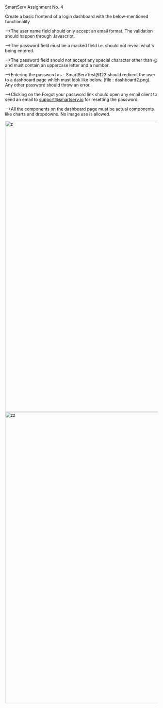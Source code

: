 SmartServ Assignment No. 4

Create a basic frontend of a login dashboard with the below-mentioned functionality

-->The user name field should only accept an email format. The validation should happen through Javascript.

-->The password field must be a masked field i.e. should not reveal what's being entered.

-->The password field should not accept any special character other than @ and must contain an uppercase letter and a number.

-->Entering the password as - SmartServTest@123 should redirect the user to a dashboard page which must look like below. (file : dashboard2.png). Any other password should throw an error.

-->Clicking on the Forgot your password link should open any email client to send an email to support@smartserv.io for resetting the password.

-->All the components on the dashboard page must be actual components like charts and dropdowns. No image use is allowed.


<img width="960" alt="z" src="https://github.com/Satvik45/SS_Assignment4/assets/110667138/8d98a60e-5764-4f6c-99b8-2845c5de4182">


<img width="960" alt="zz" src="https://github.com/Satvik45/SS_Assignment4/assets/110667138/5a24f20b-73e2-46d7-8d87-74ce9e94ddb3">
